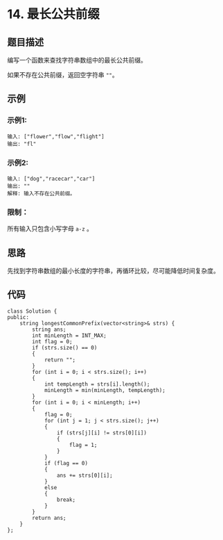 # 14. 最长公共前缀

## 题目描述

编写一个函数来查找字符串数组中的最长公共前缀。

如果不存在公共前缀，返回空字符串 `""`。

## 示例

### 示例1:

```
输入: ["flower","flow","flight"]
输出: "fl"
```

### 示例2:

```
输入: ["dog","racecar","car"]
输出: ""
解释: 输入不存在公共前缀。
```

### 限制：

所有输入只包含小写字母 `a-z` 。

## 思路

先找到字符串数组的最小长度的字符串，再循环比较，尽可能降低时间复杂度。

## 代码

```
class Solution {
public:
    string longestCommonPrefix(vector<string>& strs) {
        string ans;
        int minLength = INT_MAX;
        int flag = 0;
        if (strs.size() == 0)
        {
            return "";
        }
        for (int i = 0; i < strs.size(); i++)
        {
            int tempLength = strs[i].length();
            minLength = min(minLength, tempLength);
        }
        for (int i = 0; i < minLength; i++)
        { 
            flag = 0;
            for (int j = 1; j < strs.size(); j++)
            {
                if (strs[j][i] != strs[0][i])
                {
                    flag = 1;
                }
            }
            if (flag == 0)
            {
                ans += strs[0][i];
            }
            else
            {
                break;
            }
        }
        return ans;
    }
};
```


